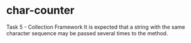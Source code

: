 # char-counter

Task 5 - Collection Framework
It is expected that a string with the same character sequence may be passed several times to the method.
